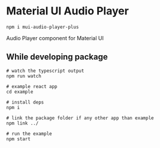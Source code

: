 # Material UI Audio Player 

```
npm i mui-audio-player-plus
```

Audio Player component for Material UI

## While developing package

```
# watch the typescript output
npm run watch

# example react app
cd example

# install deps
npm i

# link the package folder if any other app than example
npm link ../

# run the example
npm start
```
